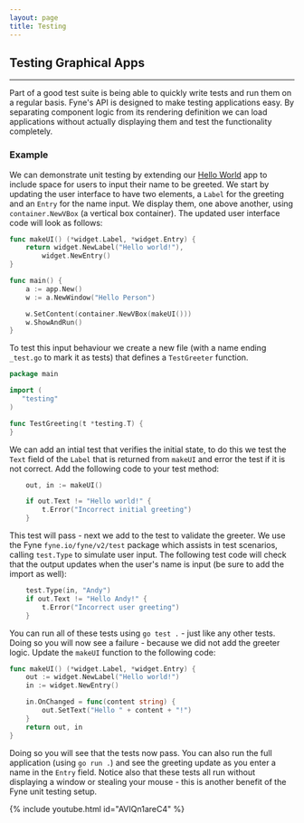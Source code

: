 ```yaml
---
layout: page
title: Testing
---
```


## Testing Graphical Apps

---

Part of a good test suite is being able to quickly write tests and run them on a regular basis.
Fyne's API is designed to make testing applications easy. By separating component logic from its rendering definition we can load applications without actually displaying them and test the functionality completely.

### Example

We can demonstrate unit testing by extending our [Hello World](/started/hello)
app to include space for users to input their name to be greeted.
We start by updating the user interface to have two elements,
a `Label` for the greeting and an `Entry` for the name input.
We display them, one above another, using `container.NewVBox` (a
vertical box container). The updated user interface code will look as follows:

```go
func makeUI() (*widget.Label, *widget.Entry) {
	return widget.NewLabel("Hello world!"),
		widget.NewEntry()
}

func main() {
	a := app.New()
	w := a.NewWindow("Hello Person")

	w.SetContent(container.NewVBox(makeUI()))
	w.ShowAndRun()
}
```

To test this input behaviour we create a new file (with a name ending
 `_test.go` to mark it as tests) that defines a `TestGreeter` function.

 ```go
 package main

import (
	"testing"
)

func TestGreeting(t *testing.T) {
}
```

We can add an intial test that verifies the initial state, to do this
we test the `Text` field of the `Label` that is returned from `makeUI`
and error the test if it is not correct. Add the following code to your test method:

```go
	out, in := makeUI()

	if out.Text != "Hello world!" {
		t.Error("Incorrect initial greeting")
	}
```

This test will pass - next we add to the test to validate the greeter.
We use the Fyne `fyne.io/fyne/v2/test` package which assists in
test scenarios, calling `test.Type` to simulate user input.
The following test code will check that the output updates when the
user's name is input (be sure to add the import as well):

```go
	test.Type(in, "Andy")
	if out.Text != "Hello Andy!" {
		t.Error("Incorrect user greeting")
	}
```

You can run all of these tests using `go test .` - just like any other tests.
Doing so you will now see a failure - because we did not add the greeter logic. Update the `makeUI` function to the following code:

```go
func makeUI() (*widget.Label, *widget.Entry) {
	out := widget.NewLabel("Hello world!")
	in := widget.NewEntry()

	in.OnChanged = func(content string) {
		out.SetText("Hello " + content + "!")
	}
	return out, in
}
```

Doing so you will see that the tests now pass. You can also run the
full application (using `go run .`) and see the greeting update as
you enter a name in the `Entry` field.
Notice also that these tests all run without displaying a window
or stealing your mouse - this is another benefit of the Fyne unit
testing setup.

{% include youtube.html id="AVIQn1areC4" %}
